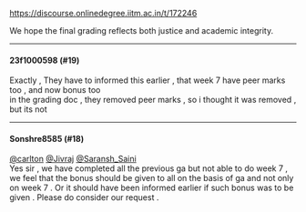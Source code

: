 https://discourse.onlinedegree.iitm.ac.in/t/172246

We hope the final grading reflects both justice and academic integrity.</p><hr>

<h4>23f1000598 (#19)</h4>
<p>Exactly , They have to informed this earlier , that week 7 have peer marks too , and now bonus too<br/>
in the grading doc , they removed peer marks , so i thought it was removed , but its not</p><hr>

<h4>Sonshre8585 (#18)</h4>
<p><a class="mention" href="/u/carlton">@carlton</a> <a class="mention" href="/u/jivraj">@Jivraj</a> <a class="mention" href="/u/saransh_saini">@Saransh_Saini</a><br/>
Yes sir , we have completed all the previous ga but not able to do week 7  , we feel that the bonus should be given to all on the basis of ga and not only on week 7 . Or it should have been informed earlier if such bonus was to be given . Please do consider our request .